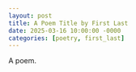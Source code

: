 ```yaml
---
layout: post
title: A Poem Title by First Last
date: 2025-03-16 10:00:00 -0000
categories: [poetry, first_last]
---
```


A poem.
